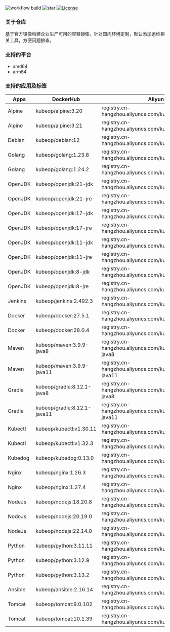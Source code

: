 ![workflow build](https://github.com/kubeop/dockerfiles/actions/workflows/docker-images.yml/badge.svg)
![star](https://img.shields.io/github/stars/kubeop/dockerfiles?color=green&style=social)
[![License](https://img.shields.io/github/license/kubeop/dockerfiles)](https://www.gnu.org/licenses/gpl-3.0.html)

### 关于仓库

基于官方镜像构建企业生产可用的容器镜像，针对国内环境定制，默认添加运维相关工具，方便问题排查。



### 支持的平台

- amd64
- arm64



### 支持的应用及标签

| Apps    | DockerHub                   | Aliyun Acr                                                   |
| ------- | --------------------------- | ------------------------------------------------------------ |
| Alpine  | kubeop/alpine:3.20          | registry.cn-hangzhou.aliyuncs.com/kubeop/alpine:3.20         |
| Alpine  | kubeop/alpine:3.21          | registry.cn-hangzhou.aliyuncs.com/kubeop/alpine:3.21         |
| Debian  | kubeop/debian:12            | registry.cn-hangzhou.aliyuncs.com/kubeop/debian:12           |
| Golang  | kubeop/golang:1.23.8        | registry.cn-hangzhou.aliyuncs.com/kubeop/golang:1.23.8       |
| Golang  | kubeop/golang:1.24.2        | registry.cn-hangzhou.aliyuncs.com/kubeop/golang:1.24.2       |
| OpenJDK | kubeop/openjdk:21-jdk       | registry.cn-hangzhou.aliyuncs.com/kubeop/openjdk:21-jdk      |
| OpenJDK | kubeop/openjdk:21-jre       | registry.cn-hangzhou.aliyuncs.com/kubeop/openjdk:21-jre      |
| OpenJDK | kubeop/openjdk:17-jdk       | registry.cn-hangzhou.aliyuncs.com/kubeop/openjdk:17-jdk      |
| OpenJDK | kubeop/openjdk:17-jre       | registry.cn-hangzhou.aliyuncs.com/kubeop/openjdk:17-jre      |
| OpenJDK | kubeop/openjdk:11-jdk       | registry.cn-hangzhou.aliyuncs.com/kubeop/openjdk:11-jdk      |
| OpenJDK | kubeop/openjdk:11-jre       | registry.cn-hangzhou.aliyuncs.com/kubeop/openjdk:11-jre      |
| OpenJDK | kubeop/openjdk:8-jdk        | registry.cn-hangzhou.aliyuncs.com/kubeop/openjdk:18-jdk      |
| OpenJDK | kubeop/openjdk:8-jre        | registry.cn-hangzhou.aliyuncs.com/kubeop/openjdk:8-jre       |
| Jenkins | kubeop/jenkins:2.492.3      | registry.cn-hangzhou.aliyuncs.com/kubeop/jenkins:2.492.3     |
| Docker  | kubeop/docker:27.5.1        | registry.cn-hangzhou.aliyuncs.com/kubeop/docker:27.5.1       |
| Docker  | kubeop/docker:28.0.4        | registry.cn-hangzhou.aliyuncs.com/kubeop/docker:28.0.4       |
| Maven   | kubeop/maven:3.9.9-java8    | registry.cn-hangzhou.aliyuncs.com/kubeop/maven:3.9.9-java8   |
| Maven   | kubeop/maven:3.9.9-java11   | registry.cn-hangzhou.aliyuncs.com/kubeop/maven:3.9.9-java11  |
| Gradle  | kubeop/gradle:8.12.1-java8  | registry.cn-hangzhou.aliyuncs.com/kubeop/gradle:8.12.1-java8 |
| Gradle  | kubeop/gradle:8.12.1-java11 | registry.cn-hangzhou.aliyuncs.com/kubeop/gradle:8.12.1-java11 |
| Kubectl | kubeop/kubectl:v1.30.11     | registry.cn-hangzhou.aliyuncs.com/kubeop/kubectl:v1.30.11    |
| Kubectl | kubeop/kubectl:v1.32.3      | registry.cn-hangzhou.aliyuncs.com/kubeop/kubectl:v1.32.3     |
| Kubedog | kubeop/kubedog:0.13.0       | registry.cn-hangzhou.aliyuncs.com/kubeop/kubedog:0.13.0      |
| Nginx   | kubeop/nginx:1.26.3         | registry.cn-hangzhou.aliyuncs.com/kubeop/nginx:1.26.3        |
| Nginx   | kubeop/nginx:1.27.4         | registry.cn-hangzhou.aliyuncs.com/kubeop/nginx:1.27.4        |
| NodeJs  | kubeop/nodejs:18.20.8       | registry.cn-hangzhou.aliyuncs.com/kubeop/nodejs:18.20.8      |
| NodeJs  | kubeop/nodejs:20.19.0       | registry.cn-hangzhou.aliyuncs.com/kubeop/nodejs:20.19.0      |
| NodeJs  | kubeop/nodejs:22.14.0       | registry.cn-hangzhou.aliyuncs.com/kubeop/nodejs:22.14.0      |
| Python  | kubeop/python:3.11.11       | registry.cn-hangzhou.aliyuncs.com/kubeop/python:3.11.11      |
| Python  | kubeop/python:3.12.9        | registry.cn-hangzhou.aliyuncs.com/kubeop/python:3.12.9       |
| Python  | kubeop/python:3.13.2        | registry.cn-hangzhou.aliyuncs.com/kubeop/python:3.13.2       |
| Ansible | kubeop/ansible:2.16.14      | registry.cn-hangzhou.aliyuncs.com/kubeop/ansible:2.16.14     |
| Tomcat  | kubeop/tomcat:9.0.102       | registry.cn-hangzhou.aliyuncs.com/kubeop/tomcat:9.0.102      |
| Tomcat  | kubeop/tomcat:10.1.39       | registry.cn-hangzhou.aliyuncs.com/kubeop/tomcat:10.1.39      |

